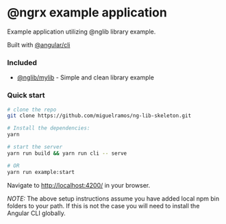 # @ngrx example application

Example application utilizing @nglib library example.

Built with [@angular/cli](https://github.com/angular/angular-cli)

### Included
 - [@nglib/mylib](../README.md) - Simple and clean library example

### Quick start

```bash
# clone the repo
git clone https://github.com/miguelramos/ng-lib-skeleton.git

# Install the dependencies:
yarn

# start the server
yarn run build && yarn run cli -- serve

# OR
yarn run example:start
```

Navigate to [http://localhost:4200/](http://localhost:4200/) in your browser.
 

_NOTE:_ The above setup instructions assume you have added local npm bin folders to your path.
If this is not the case you will need to install the Angular CLI globally.
